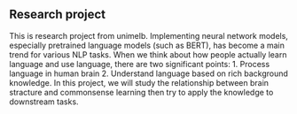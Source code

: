 ## Research project

This is research project from unimelb. Implementing neural network models, especially pretrained language models (such as BERT), has become a main trend for various NLP tasks. When we think about how people actually learn language and use language, there are two significant points: 1. Process language in human brain 2. Understand language based on rich background knowledge. In this project, we will study the relationship between brain stracture and commonsense learning then try to apply the knowledge to downstream tasks.


